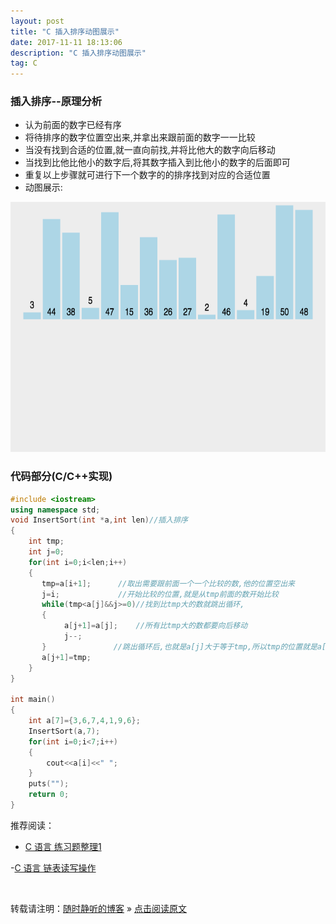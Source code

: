 ```yaml
---
layout: post
title: "C 插入排序动图展示"
date: 2017-11-11 18:13:06 
description: "C 插入排序动图展示"
tag: C
---
```


### 插入排序--原理分析

- 认为前面的数字已经有序
- 将待排序的数字位置空出来,并拿出来跟前面的数字一一比较
- 当没有找到合适的位置,就一直向前找,并将比他大的数字向后移动
- 当找到比他比他小的数字后,将其数字插入到比他小的数字的后面即可
- 重复以上步骤就可进行下一个数字的的排序找到对应的合适位置
- 动图展示:
<img src="/images/posts/C/InsertSort.gif" height="400" width="850">

### 代码部分(C/C++实现)

```C++
#include <iostream>
using namespace std;
void InsertSort(int *a,int len)//插入排序
{
    int tmp;
    int j=0;
    for(int i=0;i<len;i++)
    {
       tmp=a[i+1];      //取出需要跟前面一个一个比较的数,他的位置空出来
       j=i;             //开始比较的位置,就是从tmp前面的数开始比较
       while(tmp<a[j]&&j>=0)//找到比tmp大的数就跳出循环,
       {
            a[j+1]=a[j];    //所有比tmp大的数都要向后移动
            j--;
       }               //跳出循环后,也就是a[j]大于等于tmp,所以tmp的位置就是a[j]后面也就是j+1的位置
       a[j+1]=tmp;
    }
}

int main()
{
    int a[7]={3,6,7,4,1,9,6};
    InsertSort(a,7);
    for(int i=0;i<7;i++)
    {
        cout<<a[i]<<" ";
    }
    puts("");
    return 0;
}
```


推荐阅读：

- [C 语言 练习题整理1](http://ssjt21.github.io/2017/11/C_Exercises1/)

-[C 语言 链表读写操作](http://ssjt21.github.io/2017/11/C_binary_read_write/)


<br>

转载请注明：[随时静听的博客](http://ssjt21.github.io) » [点击阅读原文](http://ssjt21.github.io/2017/11/C_InsertSort/)